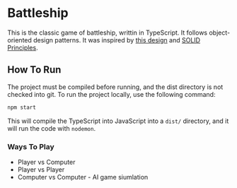 # Battleship

This is the classic game of battleship, writtin in TypeScript. It follows object-oriented design patterns. It was inspired by [this design](https://www.cs.nmsu.edu/~rth/cs/cs187/f97/battleshipdesign.html) and [SOLID Principles](https://en.wikipedia.org/wiki/SOLID).

## How To Run

The project must be compiled before running, and the dist directory is not checked into git. To run the project locally, use the following command:

```bash
npm start
```

This will compile the TypeScript into JavaScript into a `dist/` directory, and it will run the code with `nodemon`.

### Ways To Play

- Player vs Computer
- Player vs Player
- Computer vs Computer - AI game siumlation
